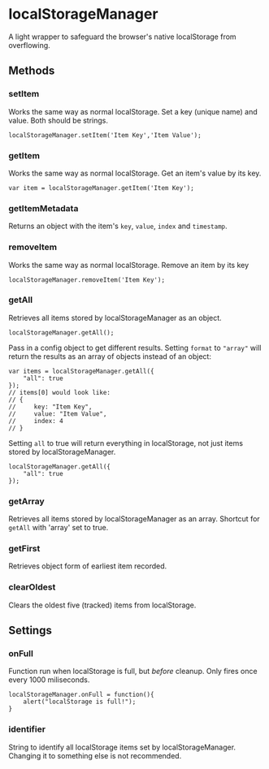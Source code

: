 # localStorageManager

A light wrapper to safeguard the browser's native localStorage from overflowing.

## Methods

### setItem

Works the same way as normal localStorage. Set a key (unique name) and value. Both should be strings.

    localStorageManager.setItem('Item Key','Item Value');

### getItem

Works the same way as normal localStorage. Get an item's value by its key.

    var item = localStorageManager.getItem('Item Key');
    
### getItemMetadata

Returns an object with the item's `key`, `value`, `index` and `timestamp`.

### removeItem

Works the same way as normal localStorage. Remove an item by its key

    localStorageManager.removeItem('Item Key');

### getAll

Retrieves all items stored by localStorageManager as an object.

    localStorageManager.getAll();

Pass in a config object to get different results. Setting `format` to `"array"` will return the results as an array of objects instead of an object:

    var items = localStorageManager.getAll({
        "all": true
    });
    // items[0] would look like:
    // {
    //     key: "Item Key",
    //     value: "Item Value",
    //     index: 4
    // }


Setting `all` to true will return everything in localStorage, not just items stored by localStorageManager.

    localStorageManager.getAll({
        "all": true
    });
    
### getArray

Retrieves all items stored by localStorageManager as an array. Shortcut for `getAll` with 'array' set to true.


### getFirst

Retrieves object form of earliest item recorded.


### clearOldest

Clears the oldest five (tracked) items from localStorage.


## Settings

### onFull

Function run when localStorage is full, but *before* cleanup. Only fires once every 1000 miliseconds.

    localStorageManager.onFull = function(){
        alert("localStorage is full!");
    }

### identifier

String to identify all localStorage items set by localStorageManager. Changing it to something else is not recommended.

